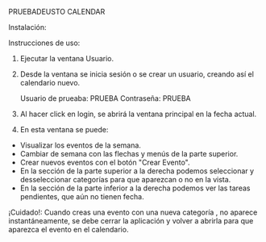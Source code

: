 PRUEBADEUSTO CALENDAR

Instalación:


Instrucciones de uso:
1. Ejecutar la ventana Usuario.

2. Desde la ventana se inicia sesión o se crear un usuario, creando así el calendario nuevo. 

    Usuario de prueaba: PRUEBA
    Contraseña: PRUEBA

3. Al hacer click en login, se abrirá la ventana principal en la fecha actual.

4. En esta ventana se puede: 
 - Visualizar los eventos de la semana.
 - Cambiar de semana con las flechas y menús de la parte superior.
 - Crear nuevos eventos con el botón "Crear Evento".
 - En la sección de la parte superior a la derecha podemos seleccionar y desseleccionar categorías para que aparezcan o no en la vista.
 - En la sección de la parte inferior a la derecha podemos ver las tareas pendientes, que aún no tienen fecha.
 
 
¡Cuidado!: Cuando creas una evento con una nueva categoría , no aparece instantáneamente, se debe cerrar la aplicación y volver a abrirla para que aparezca el evento en el calendario.